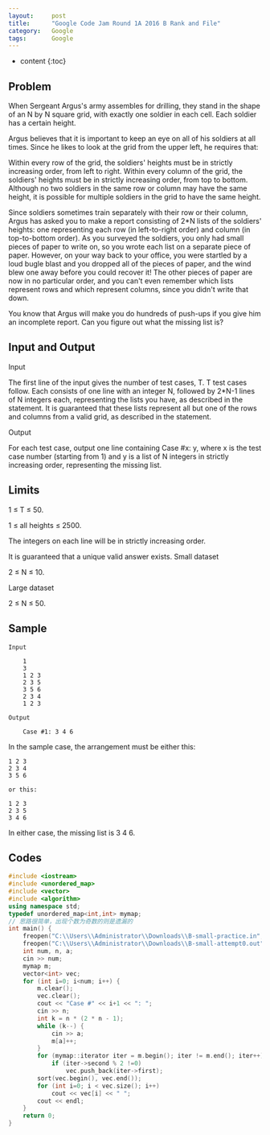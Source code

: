 ```yaml
---
layout:     post
title:      "Google Code Jam Round 1A 2016 B Rank and File"
category:   Google
tags:       Google
---
```


* content
{:toc}

## Problem

When Sergeant Argus's army assembles for drilling, they stand in the shape of an N by N square grid, with exactly one soldier in each cell. Each soldier has a certain height.

Argus believes that it is important to keep an eye on all of his soldiers at all times. Since he likes to look at the grid from the upper left, he requires that:

Within every row of the grid, the soldiers' heights must be in strictly increasing order, from left to right.
Within every column of the grid, the soldiers' heights must be in strictly increasing order, from top to bottom.
Although no two soldiers in the same row or column may have the same height, it is possible for multiple soldiers in the grid to have the same height.

Since soldiers sometimes train separately with their row or their column, Argus has asked you to make a report consisting of 2*N lists of the soldiers' heights: one representing each row (in left-to-right order) and column (in top-to-bottom order). As you surveyed the soldiers, you only had small pieces of paper to write on, so you wrote each list on a separate piece of paper. However, on your way back to your office, you were startled by a loud bugle blast and you dropped all of the pieces of paper, and the wind blew one away before you could recover it! The other pieces of paper are now in no particular order, and you can't even remember which lists represent rows and which represent columns, since you didn't write that down.

You know that Argus will make you do hundreds of push-ups if you give him an incomplete report. Can you figure out what the missing list is?

## Input and Output

Input

The first line of the input gives the number of test cases, T. T test cases follow. Each consists of one line with an integer N, followed by 2*N-1 lines of N integers each, representing the lists you have, as described in the statement. It is guaranteed that these lists represent all but one of the rows and columns from a valid grid, as described in the statement.

Output

For each test case, output one line containing Case #x: y, where x is the test case number (starting from 1) and y is a list of N integers in strictly increasing order, representing the missing list.

## Limits

1 ≤ T ≤ 50.

1 ≤ all heights ≤ 2500.

The integers on each line will be in strictly increasing order.

It is guaranteed that a unique valid answer exists.
Small dataset

2 ≤ N ≤ 10.

Large dataset

2 ≤ N ≤ 50.

## Sample

```
Input 

    1
    3
    1 2 3
    2 3 5
    3 5 6
    2 3 4
    1 2 3
	
Output 

    Case #1: 3 4 6
```

In the sample case, the arrangement must be either this:

```
1 2 3
2 3 4
3 5 6

or this:

1 2 3
2 3 5
3 4 6
```

In either case, the missing list is 3 4 6.

## Codes

```cpp
#include <iostream>
#include <unordered_map>
#include <vector>
#include <algorithm>
using namespace std;
typedef unordered_map<int,int> mymap;
// 思路很简单，出现个数为奇数的则是遗漏的
int main() {
    freopen("C:\\Users\\Administrator\\Downloads\\B-small-practice.in","r",stdin);
    freopen("C:\\Users\\Administrator\\Downloads\\B-small-attempt0.out","w",stdout);
    int num, n, a;
    cin >> num;
    mymap m;
    vector<int> vec;
    for (int i=0; i<num; i++) {
        m.clear();
        vec.clear();
        cout << "Case #" << i+1 << ": ";
        cin >> n;
        int k = n * (2 * n - 1);
        while (k--) {
            cin >> a;
            m[a]++;
        }
        for (mymap::iterator iter = m.begin(); iter != m.end(); iter++)
            if (iter->second % 2 !=0)
                vec.push_back(iter->first);
        sort(vec.begin(), vec.end());
        for (int i=0; i < vec.size(); i++)
            cout << vec[i] << " ";
        cout << endl;
    }
    return 0;
}
```